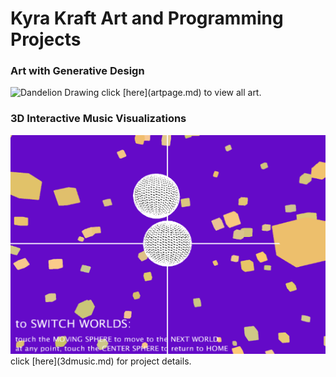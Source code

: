 # Kyra Kraft Art and Programming Projects

<!-- ## examples of past projects

* generative design combined with hand-drawn art
* 3d interactive experience with sound and visuals
* sites designed with html, css, and javascript that incorporate databases
* mobile apps designed through React -->

### Art with Generative Design

<!-- ![Ashley Dandelion](ashleydandelion.jpg) -->
<img src="ashleydandelion.jpg" alt="Dandelion Drawing" width="300" height="370"/>  
click [here](artpage.md) to view all art.  

### 3D Interactive Music Visualizations

<img src="purpleworld.png" alt="3d graphics" width="600" height="350"/>  
click [here](3dmusic.md) for project details.  

